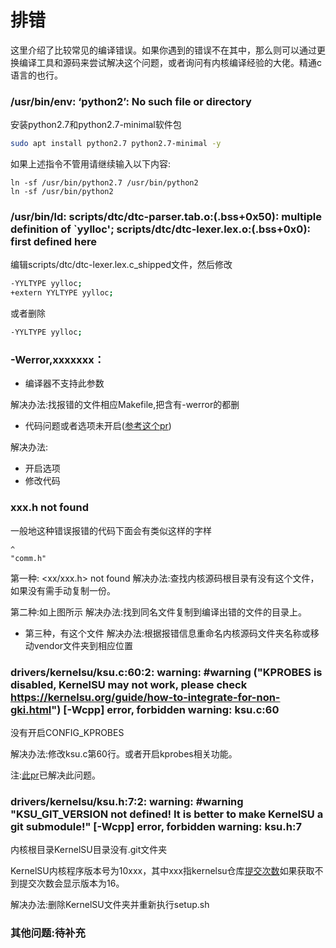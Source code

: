 # 排错
这里介绍了比较常见的编译错误。如果你遇到的错误不在其中，那么则可以通过更换编译工具和源码来尝试解决这个问题，或者询问有内核编译经验的大佬。精通c语言的也行。

### /usr/bin/env: ‘python2’: No such file or directory
安装python2.7和python2.7-minimal软件包
```bash
sudo apt install python2.7 python2.7-minimal -y
```
如果上述指令不管用请继续输入以下内容:
```
ln -sf /usr/bin/python2.7 /usr/bin/python2
ln -sf /usr/bin/python2
```
### /usr/bin/ld: scripts/dtc/dtc-parser.tab.o:(.bss+0x50): multiple definition of `yylloc'; scripts/dtc/dtc-lexer.lex.o:(.bss+0x0): first defined here
编辑scripts/dtc/dtc-lexer.lex.c_shipped文件，然后修改
```bash
-YYLTYPE yylloc;
+extern YYLTYPE yylloc;
```
或者删除
```bash
-YYLTYPE yylloc;
```

### -Werror,xxxxxxx：

- 编译器不支持此参数

解决办法:找报错的文件相应Makefile,把含有-werror的都删

- 代码问题或者选项未开启([参考这个pr](https://github.com/tiann/KernelSU/pull/549))

解决办法:

- 开启选项
- 修改代码


### xxx.h not found
一般地这种错误报错的代码下面会有类似这样的字样
```
^
"comm.h"
```
第一种: <xx/xxx.h> not found
解决办法:查找内核源码根目录有没有这个文件，如果没有需手动复制一份。

第二种:如上图所示
解决办法:找到同名文件复制到编译出错的文件的目录上。

- 第三种，有这个文件
解决办法:根据报错信息重命名内核源码文件夹名称或移动vendor文件夹到相应位置

### drivers/kernelsu/ksu.c:60:2: warning: #warning ("KPROBES is disabled, KernelSU may not work, please check https://kernelsu.org/guide/how-to-integrate-for-non-gki.html") [-Wcpp] error, forbidden warning: ksu.c:60

没有开启CONFIG_KPROBES

解决办法:修改ksu.c第60行。或者开启kprobes相关功能。

注:[此pr](https://github.com/tiann/KernelSU/pull/549)已解决此问题。


### drivers/kernelsu/ksu.h:7:2: warning: #warning "KSU_GIT_VERSION not defined! It is better to make KernelSU a git submodule!" [-Wcpp] error, forbidden warning: ksu.h:7

内核根目录KernelSU目录没有.git文件夹

KernelSU内核程序版本号为10xxx，其中xxx指kernelsu仓库[提交次数](https://github.com/tiann/KernelSU/commits)如果获取不到提交次数会显示版本为16。

解决办法:删除KernelSU文件夹并重新执行setup.sh
### 其他问题:待补充


